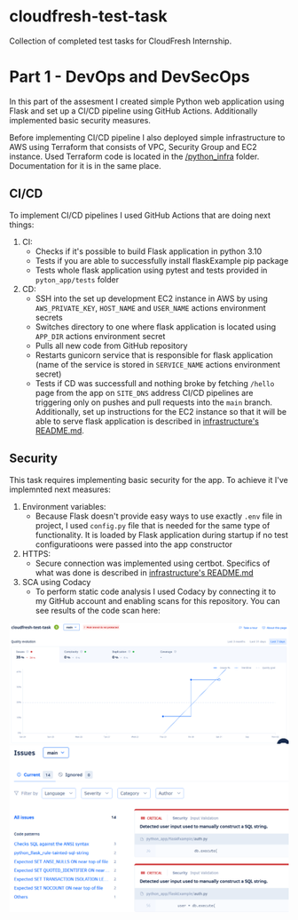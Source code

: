 # cloudfresh-test-task
Collection of completed test tasks for CloudFresh Internship.

# Part 1 - DevOps and DevSecOps
In this part of the assesment I created simple Python web application using Flask and set up a CI/CD pipeline using GitHub Actions. Additionally implemented basic security measures.

Before implementing CI/CD pipeline I also deployed simple infrastructure to AWS using Terraform that consists of VPC, Security Group and EC2 instance. Used Terraform code is located in the [/python_infra](/python_infra/) folder. Documentation for it is in the same place.

## CI/CD
To implement CI/CD pipelines I used GitHub Actions that are doing next things:
1. CI:
    - Checks if it's possible to build Flask application in python 3.10
    - Tests if you are able to successfully install flaskExample pip package
    - Tests whole flask application using pytest and tests provided in `pyton_app/tests` folder
2. CD:
    - SSH into the set up development EC2 instance in AWS by using `AWS_PRIVATE_KEY`, `HOST_NAME` and `USER_NAME` actions environment secrets
    - Switches directory to one where flask application is located using `APP_DIR` actions environment secret
    - Pulls all new code from GitHub repository
    - Restarts gunicorn service that is responsible for flask application (name of the service is stored in `SERVICE_NAME` actions environment secret)
    - Tests if CD was successfull and nothing broke by fetching `/hello` page from the app on `SITE_DNS` address
CI/CD pipelines are triggering only on pushes and pull requests into the `main` branch. Additionally, set up instructions for the EC2 instance so that it will be able to serve flask application is described in [infrastructure's README.md](/python_infra/README.md).

## Security
This task requires implementing basic security for the app. To achieve it I've implemnted next measures:
1. Environment variables:
    - Because Flask doesn't provide easy ways to use exactly `.env` file in project, I used `config.py` file that is needed for the same type of functionality. It is loaded by Flask application during startup if no test configuratioons were passed into the app constructor
2. HTTPS:
    - Secure connection was implemented using certbot. Specifics of what was done is described in [infrastructure's README.md](/python_infra/README.md/#https)
3. SCA using Codacy
    - To perform static code analysis I used Codacy by connecting it to my GitHub account and enabling scans for this repository. You can see results of the code scan here:

![codacy dashboard](/images/codacy_dashboard.png)
![codacy issues breakdown](/images/issues_breakdown.png)
